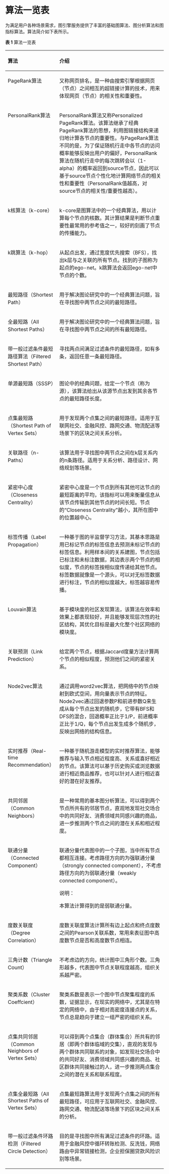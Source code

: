 # 算法一览表<a name="ges_01_0031"></a>

为满足用户各种场景需求，图引擎服务提供了丰富的基础图算法、图分析算法和图指标算法。算法简介如下表所示。

**表 1**  算法一览表

<a name="table14588171212424"></a>
<table><thead align="left"><tr id="row4588151214217"><th class="cellrowborder" valign="top" width="19.56%" id="mcps1.2.3.1.1"><p id="p16588312164211"><a name="p16588312164211"></a><a name="p16588312164211"></a>算法</p>
</th>
<th class="cellrowborder" valign="top" width="80.44%" id="mcps1.2.3.1.2"><p id="p358814129426"><a name="p358814129426"></a><a name="p358814129426"></a>介绍</p>
</th>
</tr>
</thead>
<tbody><tr id="row1658916123421"><td class="cellrowborder" valign="top" width="19.56%" headers="mcps1.2.3.1.1 "><p id="p95891612114214"><a name="p95891612114214"></a><a name="p95891612114214"></a>PageRank算法</p>
</td>
<td class="cellrowborder" valign="top" width="80.44%" headers="mcps1.2.3.1.2 "><p id="p1958951216426"><a name="p1958951216426"></a><a name="p1958951216426"></a>又称网页排名，是一种由搜索引擎根据网页（节点）之间相互的超链接计算的技术，用来体现网页（节点）的相关性和重要性。</p>
</td>
</tr>
<tr id="row260212362074"><td class="cellrowborder" valign="top" width="19.56%" headers="mcps1.2.3.1.1 "><p id="p435712421178"><a name="p435712421178"></a><a name="p435712421178"></a>PersonalRank算法</p>
</td>
<td class="cellrowborder" valign="top" width="80.44%" headers="mcps1.2.3.1.2 "><p id="p20602103618719"><a name="p20602103618719"></a><a name="p20602103618719"></a>PersonalRank算法又称Personalized PageRank算法。该算法继承了经典PageRank算法的思想，利用图链接结构来递归地计算各节点的重要性。与PageRank算法不同的是，为了保证随机行走中各节点的访问概率能够反映出用户的偏好，PersonalRank算法在随机行走中的每次跳转会以（1-alpha）的概率返回到source节点，因此可以基于source节点个性化地计算网络节点的相关性和重要性（PersonalRank值越高，对source节点的相关性/重要性越高）。</p>
</td>
</tr>
<tr id="row4589112124217"><td class="cellrowborder" valign="top" width="19.56%" headers="mcps1.2.3.1.1 "><p id="p35891212194214"><a name="p35891212194214"></a><a name="p35891212194214"></a>k核算法（k-core）</p>
</td>
<td class="cellrowborder" valign="top" width="80.44%" headers="mcps1.2.3.1.2 "><p id="p125891912144217"><a name="p125891912144217"></a><a name="p125891912144217"></a>k-core是图算法中的一个经典算法，用以计算每个节点的核数。其计算结果是判断节点重要性最常用的参考值之一，较好的刻画了节点的传播能力。</p>
</td>
</tr>
<tr id="row1658917124426"><td class="cellrowborder" valign="top" width="19.56%" headers="mcps1.2.3.1.1 "><p id="p258911212422"><a name="p258911212422"></a><a name="p258911212422"></a>k跳算法（k-hop）</p>
</td>
<td class="cellrowborder" valign="top" width="80.44%" headers="mcps1.2.3.1.2 "><p id="p125013594615"><a name="p125013594615"></a><a name="p125013594615"></a>从起点出发，通过宽度优先搜索（BFS），找出k层与之关联的所有节点。找到的子图称为起点的ego-net。k跳算法会返回ego-net中节点的个数。</p>
</td>
</tr>
<tr id="row195898123429"><td class="cellrowborder" valign="top" width="19.56%" headers="mcps1.2.3.1.1 "><p id="p15589181217424"><a name="p15589181217424"></a><a name="p15589181217424"></a>最短路径（Shortest Path）</p>
</td>
<td class="cellrowborder" valign="top" width="80.44%" headers="mcps1.2.3.1.2 "><p id="p3589141218423"><a name="p3589141218423"></a><a name="p3589141218423"></a>用于解决图论研究中的一个经典算法问题，旨在寻找图中两节点之间的最短路径。</p>
</td>
</tr>
<tr id="row25910892172420"><td class="cellrowborder" valign="top" width="19.56%" headers="mcps1.2.3.1.1 "><p id="p18407468172420"><a name="p18407468172420"></a><a name="p18407468172420"></a>全最短路（All Shortest Paths）</p>
</td>
<td class="cellrowborder" valign="top" width="80.44%" headers="mcps1.2.3.1.2 "><p id="p35269704105032"><a name="p35269704105032"></a><a name="p35269704105032"></a>用于解决图论研究中的一个经典算法问题，旨在寻找图中两节点之间的所有最短路径。</p>
</td>
</tr>
<tr id="row7352911141212"><td class="cellrowborder" valign="top" width="19.56%" headers="mcps1.2.3.1.1 "><p id="p135312115125"><a name="p135312115125"></a><a name="p135312115125"></a>带一般过滤条件最短路径算法（Filtered Shortest Path）</p>
</td>
<td class="cellrowborder" valign="top" width="80.44%" headers="mcps1.2.3.1.2 "><p id="p335315119126"><a name="p335315119126"></a><a name="p335315119126"></a>寻找两点间满足过滤条件的最短路径，如有多条，返回任意一条最短路径。</p>
</td>
</tr>
<tr id="row0587309374"><td class="cellrowborder" valign="top" width="19.56%" headers="mcps1.2.3.1.1 "><p id="p467034493715"><a name="p467034493715"></a><a name="p467034493715"></a>单源最短路（SSSP）</p>
</td>
<td class="cellrowborder" valign="top" width="80.44%" headers="mcps1.2.3.1.2 "><p id="p14671164443713"><a name="p14671164443713"></a><a name="p14671164443713"></a>图论中的经典问题，给定一个节点（称为源），该算法给出从该源节点出发到其余各节点的最短路径长度。</p>
</td>
</tr>
<tr id="row2076054919373"><td class="cellrowborder" valign="top" width="19.56%" headers="mcps1.2.3.1.1 "><p id="p876134917379"><a name="p876134917379"></a><a name="p876134917379"></a>点集最短路（Shortest Path of Vertex Sets）</p>
</td>
<td class="cellrowborder" valign="top" width="80.44%" headers="mcps1.2.3.1.2 "><p id="p6761049153713"><a name="p6761049153713"></a><a name="p6761049153713"></a>用于发现两个点集之间的最短路径。适用于互联网社交、金融风控、路网交通、物流配送等场景下的区块之间关系分析。</p>
</td>
</tr>
<tr id="row12700111352312"><td class="cellrowborder" valign="top" width="19.56%" headers="mcps1.2.3.1.1 "><p id="p129963170232"><a name="p129963170232"></a><a name="p129963170232"></a>关联路径（n-Paths）</p>
</td>
<td class="cellrowborder" valign="top" width="80.44%" headers="mcps1.2.3.1.2 "><p id="p14996617142318"><a name="p14996617142318"></a><a name="p14996617142318"></a>该算法用于寻找图中两节点之间在k层关系内的n条路径。适用于关系分析、路径设计、网络规划等场景。</p>
</td>
</tr>
<tr id="row3930878014495"><td class="cellrowborder" valign="top" width="19.56%" headers="mcps1.2.3.1.1 "><p id="p36999330144910"><a name="p36999330144910"></a><a name="p36999330144910"></a>紧密中心度（Closeness Centrality）</p>
</td>
<td class="cellrowborder" valign="top" width="80.44%" headers="mcps1.2.3.1.2 "><p id="p44155726144910"><a name="p44155726144910"></a><a name="p44155726144910"></a>紧密中心度是一个节点到所有其他可达节点的最短距离的平均，该指标可以用来衡量信息从该节点传输到其他节点的时间长短。节点的<span class="parmname" id="parmname61857221144910"><a name="parmname61857221144910"></a><a name="parmname61857221144910"></a>“Closeness Centrality”</span>越小，其所在图中的位置越中心。</p>
</td>
</tr>
<tr id="row61872826144940"><td class="cellrowborder" valign="top" width="19.56%" headers="mcps1.2.3.1.1 "><p id="p50025773144943"><a name="p50025773144943"></a><a name="p50025773144943"></a>标签传播（Label Propagation）</p>
</td>
<td class="cellrowborder" valign="top" width="80.44%" headers="mcps1.2.3.1.2 "><p id="p25555801144943"><a name="p25555801144943"></a><a name="p25555801144943"></a>一种基于图的半监督学习方法，其基本思路是用已标记节点的标签信息去预测未标记节点的标签信息。利用样本间的关系建图，节点包括已标注和未标注数据，其边表示两个节点的相似度，节点的标签按相似度传递给其他节点。标签数据就像是一个源头，可以对无标签数据进行标注，节点的相似度越大，标签越容易传播。</p>
</td>
</tr>
<tr id="row66516270145033"><td class="cellrowborder" valign="top" width="19.56%" headers="mcps1.2.3.1.1 "><p id="p54022012145036"><a name="p54022012145036"></a><a name="p54022012145036"></a>Louvain算法</p>
</td>
<td class="cellrowborder" valign="top" width="80.44%" headers="mcps1.2.3.1.2 "><p id="p13706869145036"><a name="p13706869145036"></a><a name="p13706869145036"></a>基于模块度的社区发现算法，该算法在效率和效果上都表现较好，并且能够发现层次性的社区结构，其优化目标是最大化整个社区网络的模块度。</p>
</td>
</tr>
<tr id="row44801957145121"><td class="cellrowborder" valign="top" width="19.56%" headers="mcps1.2.3.1.1 "><p id="p34372739145124"><a name="p34372739145124"></a><a name="p34372739145124"></a>关联预测（Link Prediction）</p>
</td>
<td class="cellrowborder" valign="top" width="80.44%" headers="mcps1.2.3.1.2 "><p id="p32728446145124"><a name="p32728446145124"></a><a name="p32728446145124"></a>给定两个节点，根据Jaccard度量方法计算两个节点的相似程度，预测他们之间的紧密关系。</p>
</td>
</tr>
<tr id="row60124046145145"><td class="cellrowborder" valign="top" width="19.56%" headers="mcps1.2.3.1.1 "><p id="p4263414514520"><a name="p4263414514520"></a><a name="p4263414514520"></a>Node2vec算法</p>
</td>
<td class="cellrowborder" valign="top" width="80.44%" headers="mcps1.2.3.1.2 "><p id="p3081370614520"><a name="p3081370614520"></a><a name="p3081370614520"></a>通过调用word2vec算法，把网络中的节点映射到欧式空间，用向量表示节点的特征。Node2vec通过回退参数P和前进参数Q来生成从每个节点出发的随机步，它带有BFS和DFS的混合，回退概率正比于1/P，前进概率正比于1/Q，每个节点出发生成多个随机步，反映出网络的结构信息。</p>
</td>
</tr>
<tr id="row5463964814533"><td class="cellrowborder" valign="top" width="19.56%" headers="mcps1.2.3.1.1 "><p id="p4085654145315"><a name="p4085654145315"></a><a name="p4085654145315"></a>实时推荐（Real-time Recommendation）</p>
</td>
<td class="cellrowborder" valign="top" width="80.44%" headers="mcps1.2.3.1.2 "><p id="p62502537145315"><a name="p62502537145315"></a><a name="p62502537145315"></a>一种基于随机游走模型的实时推荐算法，能够推荐与输入节点相近程度高、关系或喜好相近的节点。该算法可以基于历史购买或浏览数据进行相近商品推荐，也可以针对人进行相近喜好的潜在好友推荐。</p>
</td>
</tr>
<tr id="row284276014537"><td class="cellrowborder" valign="top" width="19.56%" headers="mcps1.2.3.1.1 "><p id="p64539784145315"><a name="p64539784145315"></a><a name="p64539784145315"></a>共同邻居（Common Neighbors）</p>
</td>
<td class="cellrowborder" valign="top" width="80.44%" headers="mcps1.2.3.1.2 "><p id="p60340052145315"><a name="p60340052145315"></a><a name="p60340052145315"></a>是一种常用的基本图分析算法，可以得到两个节点所共有的邻居节点，直观地发现社交场合中的共同好友、消费领域共同感兴趣的商品，进一步推测两个节点之间的潜在关系和相近程度。</p>
</td>
</tr>
<tr id="row658951244220"><td class="cellrowborder" valign="top" width="19.56%" headers="mcps1.2.3.1.1 "><p id="p175894127429"><a name="p175894127429"></a><a name="p175894127429"></a>联通分量（Connected Component）</p>
</td>
<td class="cellrowborder" valign="top" width="80.44%" headers="mcps1.2.3.1.2 "><p id="p63351433174127"><a name="p63351433174127"></a><a name="p63351433174127"></a>联通分量代表图中的一个子图，当中所有节点都相互连接。考虑路径方向的为强联通分量（strongly connected component），不考虑路径方向的为弱联通分量（weakly connected component）。</p>
<div class="note" id="note17529220174127"><a name="note17529220174127"></a><a name="note17529220174127"></a><span class="notetitle"> 说明： </span><div class="notebody"><p id="p63875132174136"><a name="p63875132174136"></a><a name="p63875132174136"></a>本算法计算得到的是弱联通分量。</p>
</div></div>
</td>
</tr>
<tr id="row17589712104218"><td class="cellrowborder" valign="top" width="19.56%" headers="mcps1.2.3.1.1 "><p id="p15894129429"><a name="p15894129429"></a><a name="p15894129429"></a>度数关联度（Degree Correlation）</p>
</td>
<td class="cellrowborder" valign="top" width="80.44%" headers="mcps1.2.3.1.2 "><p id="p1458918121428"><a name="p1458918121428"></a><a name="p1458918121428"></a>度数关联度算法计算所有边上起点和终点度数之间的Pearson关联系数，常用来表征图中高度数节点是否和高度数节点相连。</p>
</td>
</tr>
<tr id="row113622404422"><td class="cellrowborder" valign="top" width="19.56%" headers="mcps1.2.3.1.1 "><p id="p13362540184216"><a name="p13362540184216"></a><a name="p13362540184216"></a>三角计数（Triangle Count）</p>
</td>
<td class="cellrowborder" valign="top" width="80.44%" headers="mcps1.2.3.1.2 "><p id="p136224014429"><a name="p136224014429"></a><a name="p136224014429"></a>不考虑边的方向，统计图中三角形个数。三角形越多，代表图中节点关联程度越高，组织关系越严密。</p>
</td>
</tr>
<tr id="row1236264019428"><td class="cellrowborder" valign="top" width="19.56%" headers="mcps1.2.3.1.1 "><p id="p123621640114211"><a name="p123621640114211"></a><a name="p123621640114211"></a>聚类系数（Cluster Coeffcient）</p>
</td>
<td class="cellrowborder" valign="top" width="80.44%" headers="mcps1.2.3.1.2 "><p id="p143625402427"><a name="p143625402427"></a><a name="p143625402427"></a>聚类系数是表示一个图中节点聚集程度的系数，证据显示，在现实的网络中，尤其是在特定的网络中，由于相对高密度连接点的关系，节点总是趋向于建立一组严密的组织关系。</p>
</td>
</tr>
<tr id="row1712023410617"><td class="cellrowborder" valign="top" width="19.56%" headers="mcps1.2.3.1.1 "><p id="p206271847165"><a name="p206271847165"></a><a name="p206271847165"></a>点集共同邻居（Common Neighbors of Vertex Sets）</p>
</td>
<td class="cellrowborder" valign="top" width="80.44%" headers="mcps1.2.3.1.2 "><p id="p412119345618"><a name="p412119345618"></a><a name="p412119345618"></a>可以得到两个点集合（群体集合）所共有的邻居（即两个群体临域的交集），直观的发现与两个群体共同联系的对象，如发现社交场合中的共同好友、消费领域共同感兴趣的商品、社区群体共同接触过的人，进一步推测两点集合之间的潜在关系和联系程度。</p>
</td>
</tr>
<tr id="row776462820813"><td class="cellrowborder" valign="top" width="19.56%" headers="mcps1.2.3.1.1 "><p id="p14765162816814"><a name="p14765162816814"></a><a name="p14765162816814"></a>点集全最短路（All Shortest Paths of Vertex Sets）</p>
</td>
<td class="cellrowborder" valign="top" width="80.44%" headers="mcps1.2.3.1.2 "><p id="p6856124513115"><a name="p6856124513115"></a><a name="p6856124513115"></a>点集最短路算法用于发现两个点集之间的所有最短路径，可应用于互联网社交、金融风控、路网交通、物流配送等场景下的区块之间关系的分析。</p>
</td>
</tr>
<tr id="row1449815489205"><td class="cellrowborder" valign="top" width="19.56%" headers="mcps1.2.3.1.1 "><p id="p1449824810201"><a name="p1449824810201"></a><a name="p1449824810201"></a>带一般过滤条件环路检测（Filtered Circle Detection）</p>
</td>
<td class="cellrowborder" valign="top" width="80.44%" headers="mcps1.2.3.1.2 "><p id="p04981348122018"><a name="p04981348122018"></a><a name="p04981348122018"></a>目的是寻找图中所有满足过滤条件的环路。适用于金融风控中循环转账检测、反洗钱，网络路由中异常链接检测，企业担保圈贷款风险识别等场景。</p>
</td>
</tr>
</tbody>
</table>

